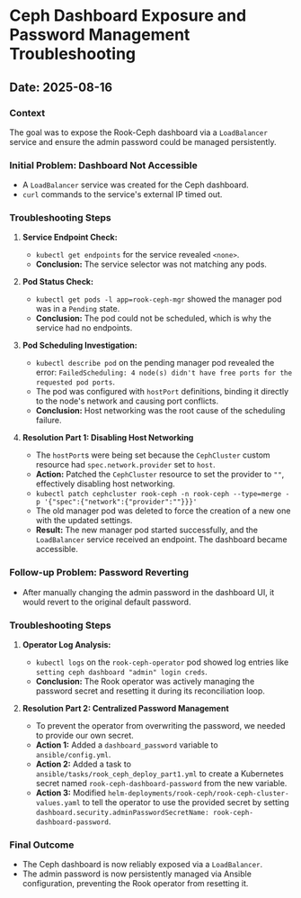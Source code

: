 # Ceph Dashboard Exposure and Password Management Troubleshooting

## Date: 2025-08-16

### Context
The goal was to expose the Rook-Ceph dashboard via a `LoadBalancer` service and ensure the admin password could be managed persistently.

### Initial Problem: Dashboard Not Accessible
- A `LoadBalancer` service was created for the Ceph dashboard.
- `curl` commands to the service's external IP timed out.

### Troubleshooting Steps

1.  **Service Endpoint Check:**
    - `kubectl get endpoints` for the service revealed `<none>`.
    - **Conclusion:** The service selector was not matching any pods.

2.  **Pod Status Check:**
    - `kubectl get pods -l app=rook-ceph-mgr` showed the manager pod was in a `Pending` state.
    - **Conclusion:** The pod could not be scheduled, which is why the service had no endpoints.

3.  **Pod Scheduling Investigation:**
    - `kubectl describe pod` on the pending manager pod revealed the error: `FailedScheduling: 4 node(s) didn't have free ports for the requested pod ports`.
    - The pod was configured with `hostPort` definitions, binding it directly to the node's network and causing port conflicts.
    - **Conclusion:** Host networking was the root cause of the scheduling failure.

4.  **Resolution Part 1: Disabling Host Networking**
    - The `hostPort`s were being set because the `CephCluster` custom resource had `spec.network.provider` set to `host`.
    - **Action:** Patched the `CephCluster` resource to set the provider to `""`, effectively disabling host networking.
    - `kubectl patch cephcluster rook-ceph -n rook-ceph --type=merge -p '{"spec":{"network":{"provider":""}}}'`
    - The old manager pod was deleted to force the creation of a new one with the updated settings.
    - **Result:** The new manager pod started successfully, and the `LoadBalancer` service received an endpoint. The dashboard became accessible.

### Follow-up Problem: Password Reverting
- After manually changing the admin password in the dashboard UI, it would revert to the original default password.

### Troubleshooting Steps

1.  **Operator Log Analysis:**
    - `kubectl logs` on the `rook-ceph-operator` pod showed log entries like `setting ceph dashboard "admin" login creds`.
    - **Conclusion:** The Rook operator was actively managing the password secret and resetting it during its reconciliation loop.

2.  **Resolution Part 2: Centralized Password Management**
    - To prevent the operator from overwriting the password, we needed to provide our own secret.
    - **Action 1:** Added a `dashboard_password` variable to `ansible/config.yml`.
    - **Action 2:** Added a task to `ansible/tasks/rook_ceph_deploy_part1.yml` to create a Kubernetes secret named `rook-ceph-dashboard-password` from the new variable.
    - **Action 3:** Modified `helm-deployments/rook-ceph/rook-ceph-cluster-values.yaml` to tell the operator to use the provided secret by setting `dashboard.security.adminPasswordSecretName: rook-ceph-dashboard-password`.

### Final Outcome
- The Ceph dashboard is now reliably exposed via a `LoadBalancer`.
- The admin password is now persistently managed via Ansible configuration, preventing the Rook operator from resetting it.
